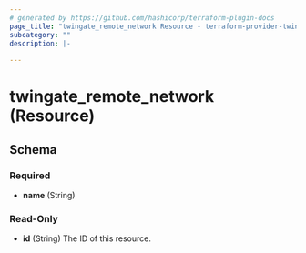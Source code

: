 ```yaml
---
# generated by https://github.com/hashicorp/terraform-plugin-docs
page_title: "twingate_remote_network Resource - terraform-provider-twingate"
subcategory: ""
description: |-
  
---
```


# twingate_remote_network (Resource)





<!-- schema generated by tfplugindocs -->
## Schema

### Required

- **name** (String)

### Read-Only

- **id** (String) The ID of this resource.


